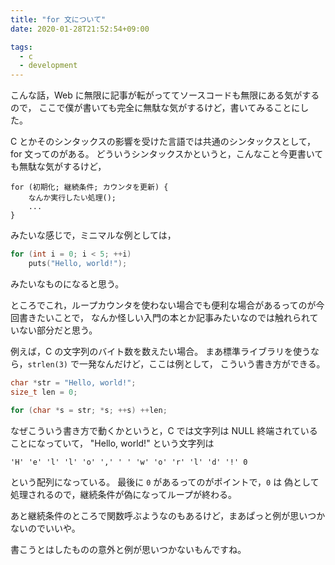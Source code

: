 ```yaml
---
title: "for 文について"
date: 2020-01-28T21:52:54+09:00

tags:
  - c
  - development
---
```


こんな話，Web に無限に記事が転がっててソースコードも無限にある気がするので，
ここで僕が書いても完全に無駄な気がするけど，書いてみることにした。

C とかそのシンタックスの影響を受けた言語では共通のシンタックスとして，for 文ってのがある。
どういうシンタックスかというと，こんなこと今更書いても無駄な気がするけど，

```
for (初期化; 継続条件; カウンタを更新) {
    なんか実行したい処理();
    ...
}
```

みたいな感じで，ミニマルな例としては，

```c
for (int i = 0; i < 5; ++i)
    puts("Hello, world!");
```

みたいなものになると思う。

ところでこれ，ループカウンタを使わない場合でも便利な場合があるってのが今回書きたいことで，
なんか怪しい入門の本とか記事みたいなのでは触れられていない部分だと思う。

例えば，C の文字列のバイト数を数えたい場合。
まあ標準ライブラリを使うなら，`strlen(3)` で一発なんだけど，ここは例として，
こういう書き方ができる。

```c
char *str = "Hello, world!";
size_t len = 0;

for (char *s = str; *s; ++s) ++len;
```

なぜこういう書き方で動くかというと，C では文字列は NULL 終端されていることになっていて，
"Hello, world!" という文字列は

```
'H' 'e' 'l' 'l' 'o' ',' ' ' 'w' 'o' 'r' 'l' 'd' '!' 0
```

という配列になっている。
最後に `0` があるってのがポイントで，`0` は 偽として処理されるので，継続条件が偽になってループが終わる。

あと継続条件のところで関数呼ぶようなのもあるけど，まあぱっと例が思いつかないのでいいや。

書こうとはしたものの意外と例が思いつかないもんですね。
